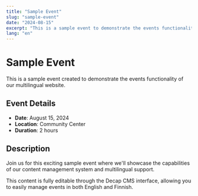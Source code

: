 ```yaml
---
title: "Sample Event"
slug: "sample-event"
date: "2024-08-15"
excerpt: "This is a sample event to demonstrate the events functionality."
lang: "en"
---
```


# Sample Event

This is a sample event created to demonstrate the events functionality of our multilingual website.

## Event Details

- **Date**: August 15, 2024
- **Location**: Community Center
- **Duration**: 2 hours

## Description

Join us for this exciting sample event where we'll showcase the capabilities of our content management system and multilingual support.

This content is fully editable through the Decap CMS interface, allowing you to easily manage events in both English and Finnish.
